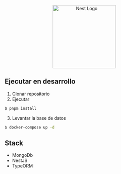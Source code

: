 <p align="center">
  <a href="http://nestjs.com/" target="blank"><img src="https://nestjs.com/img/logo-small.svg" width="200" alt="Nest Logo" /></a>
</p>


## Ejecutar en desarrollo
1. Clonar repositorio
2. Ejecutar 

```bash
$ pnpm install
```
3. Levantar la base de datos

```bash
$ docker-compose up -d
```
## Stack
  * MongoDb
  * NestJS
  * TypeORM

